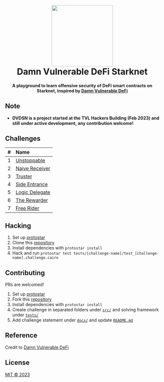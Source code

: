 <h1 id="readme-title" align="center">
    <img src="./assets/StarkNet-Icon.png" width="200"/>
    <br>
    Damn Vulnerable DeFi Starknet
</h1>

<h4 id="readme-description" align="center">
    A playground to learn offensive security of DeFi smart contracts on Starknet, inspired by <a href="https://www.damnvulnerabledefi.xyz/">Damn Vulnerable DeFi</a>
</h4>

## Note
- **DVDSN is a project started at the TVL Hackers Building (Feb 2023) and still under active development, any contribution welcome!**

## Challenges

| #    | Name                                    |
| :--- | :-------------------------------------- |
| 1    | [Unstoppable](docs/Unstoppable.md)      |
| 2    | [Naive Receiver](docs/NaiveReceiver.md) |
| 3    | [Truster](docs/Truster.md)              |
| 4    | [Side Entrance](docs/SideEntrance.md)   |
| 5    | [Logic Delegate](docs/LogicDelegate.md) |
| 6    | [The Rewarder](docs/TheRewarder.md)     |
| 7    | [Free Rider](docs/FreeRider.md)         |


## Hacking

1. Set up [protostar](https://github.com/software-mansion/protostar)
2. Clone this [repository](https://github.com/quasarlabsXYZ/dvdsn)
3. Install dependencies with `protostar install`
4. Hack and run `protostar test tests/[challenge-name]/test_[challenge-name].challenge.cairo`

## Contributing

PRs are welcomed!

1. Set up [protostar](https://github.com/software-mansion/protostar)
2. Fork this [repository](https://github.com/quasarlabsXYZ/dvdsn)
3. Install dependencies with `protostar install`
4. Create challenge in separated folders under [`src/`](src/) and solving framework under [`tests/`](tests/)
5. Add challenge statement under [`docs/`](docs/) and update [`README.md`](README.md)

## Reference

Credit to [Damn Vulnerable DeFi](https://www.damnvulnerabledefi.xyz/)

## License

[MIT © 2023](LICENSE)
